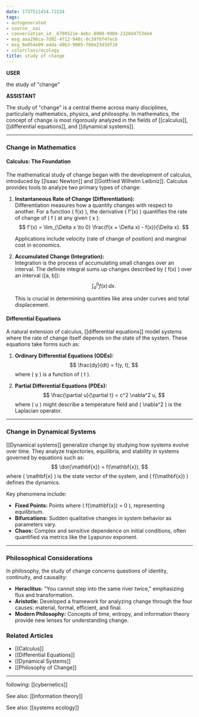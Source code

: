 ```yaml
---
date: 1737511454.72224
tags:
- autogenerated
- source__oai
- conversation_id__6790521e-4ebc-8008-9980-2320d4753de4
- msg_aaa296ca-7d92-4f12-948c-0c39f8f4fecb
- msg_0a054e09-a4da-49b3-9005-f60e23d3df10
- colorclass/ecology
title: study of change
---
```


**USER**

the study of "change"


**ASSISTANT**

The study of "change" is a central theme across many disciplines, particularly mathematics, physics, and philosophy. In mathematics, the concept of change is most rigorously analyzed in the fields of [[calculus]], [[differential equations]], and [[dynamical systems]].

---

### Change in Mathematics

#### **Calculus: The Foundation**
The mathematical study of change began with the development of calculus, introduced by [[Isaac Newton]] and [[Gottfried Wilhelm Leibniz]]. Calculus provides tools to analyze two primary types of change:
1. **Instantaneous Rate of Change (Differentiation):**  
   Differentiation measures how a quantity changes with respect to another. For a function \( f(x) \), the derivative \( f'(x) \) quantifies the rate of change of \( f \) at any given \( x \):
   $$
   f'(x) = \lim_{\Delta x \to 0} \frac{f(x + \Delta x) - f(x)}{\Delta x}.
   $$

   Applications include velocity (rate of change of position) and marginal cost in economics.

2. **Accumulated Change (Integration):**  
   Integration is the process of accumulating small changes over an interval. The definite integral sums up changes described by \( f(x) \) over an interval \([a, b]\):
   $$
   \int_a^b f(x) \, dx.
   $$

   This is crucial in determining quantities like area under curves and total displacement.

#### **Differential Equations**
A natural extension of calculus, [[differential equations]] model systems where the rate of change itself depends on the state of the system. These equations take forms such as:
1. **Ordinary Differential Equations (ODEs):**
   $$
   \frac{dy}{dt} = f(y, t),
   $$
   where \( y \) is a function of \( t \).

2. **Partial Differential Equations (PDEs):**
   $$
   \frac{\partial u}{\partial t} = c^2 \nabla^2 u,
   $$
   where \( u \) might describe a temperature field and \( \nabla^2 \) is the Laplacian operator.

---

### Change in Dynamical Systems
[[Dynamical systems]] generalize change by studying how systems evolve over time. They analyze trajectories, equilibria, and stability in systems governed by equations such as:
$$
\dot{\mathbf{x}} = f(\mathbf{x}),
$$
where \( \mathbf{x} \) is the state vector of the system, and \( f(\mathbf{x}) \) defines the dynamics.

Key phenomena include:
- **Fixed Points:** Points where \( f(\mathbf{x}) = 0 \), representing equilibrium.
- **Bifurcations:** Sudden qualitative changes in system behavior as parameters vary.
- **Chaos:** Complex and sensitive dependence on initial conditions, often quantified via metrics like the Lyapunov exponent.

---

### Philosophical Considerations
In philosophy, the study of change concerns questions of identity, continuity, and causality:
- **Heraclitus:** "You cannot step into the same river twice," emphasizing flux and transformation.
- **Aristotle:** Developed a framework for analyzing change through the four causes: material, formal, efficient, and final.
- **Modern Philosophy:** Concepts of time, entropy, and information theory provide new lenses for understanding change.

### Related Articles
- [[Calculus]]
- [[Differential Equations]]
- [[Dynamical Systems]]
- [[Philosophy of Change]]


---


following: [[cybernetics]]

See also: [[information theory]]


See also: [[systems ecology]]
